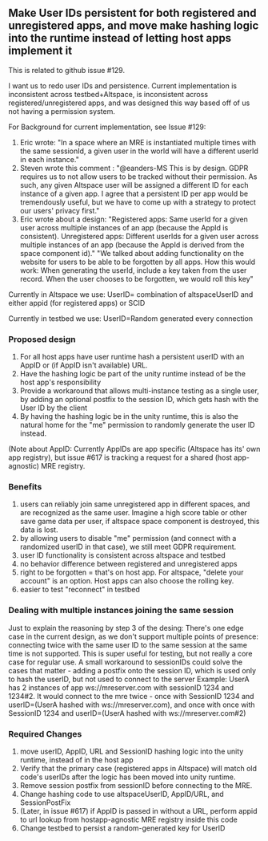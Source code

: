 ## Make User IDs persistent for both registered and unregistered apps, and move make hashing logic into the runtime instead of letting host apps implement it

This is related to github issue #129.

I want us to redo user IDs and persistence. Current implementation is inconsistent across testbed+Altspace, is inconsistent across registered/unregistered apps, and was designed this way based off of us not having a permission system.

For Background for current implementation, see Issue #129:
1. Eric wrote: "In a space where an MRE is instantiated multiple times with the same sessionId, a given user in the world will have a different userId in each instance."
2. Steven wrote this comment : "@eanders-MS This is by design. GDPR requires us to not allow users to be tracked without their permission. As such, any given Altspace user will be assigned a different ID for each instance of a given app. I agree that a persistent ID per app would be tremendously useful, but we have to come up with a strategy to protect our users' privacy first."
3. Eric wrote about a design:
	"Registered apps: Same userId for a given user across multiple instances of an app (because the AppId is consistent).
	Unregistered apps: Different userIds for a given user across multiple instances of an app (because the AppId is derived from the space component id)."
	"We talked about adding functionality on the website for users to be able to be forgotten by all apps. How this would work: When generating the userId, include a key taken from the user record. When the user chooses to be forgotten, we would roll this key"

Currently in Altspace we use: UserID= combination of altspaceUserID and either appid (for registered apps) or SCID

Currently in testbed we use: UserID=Random generated every connection

### Proposed design
1. For all host apps have user runtime hash a persistent userID with an AppID or (if AppID isn't available) URL. 
2. Have the hashing logic be part of the unity runtime instead of be the host app's responsibility
3. Provide a workaround that allows multi-instance testing as a single user, by adding an optional postfix to the session ID, which gets hash with the User ID by the client
4. By having the hashing logic be in the unity runtime, this is also the natural home for the "me" permission to randomly generate the user ID instead.

(Note about AppID: Currently AppIDs are app specific (Altspace has its' own app registry), but issue #617 is tracking a request for a shared (host app-agnostic) MRE registry. 

### Benefits
1. users can reliably join same unregistered app in different spaces, and are recognized as the same user. Imagine a high score table or other save game data per user, if altspace space component is destroyed, this data is lost.
2. by allowing users to disable "me" permission (and connect with a randomized userID in that case), we still meet GDPR requirement.
3. user ID functionality is consistent across altspace and testbed
4. no behavior difference between registered and unregistered apps
5. right to be forgotten = that's on host app. For altspace, "delete your account" is an option. Host apps can also choose the rolling key.
6. easier to test "reconnect" in testbed

### Dealing with multiple instances joining the same session
Just to explain the reasoning by step 3 of the desing: There's one edge case in the current design, as we don't support multiple points of presence: connecting twice with the same user ID to the same session at the same time is not supported. This is super useful for testing, but not really a core case for regular use. A small workaround to sessionIDs could solve the cases that matter - adding a postfix onto the session ID, which is used only to hash the userID, but not used to connect to the server
Example: UserA has 2 instances of app ws://mreserver.com with sessionID 1234 and 1234#2. It would connect to the mre twice - once with SessionID 1234 and userID=(UserA hashed with ws://mreserver.com), and once with once with SessionID 1234 and userID=(UserA hashed with ws://mreserver.com#2)

### Required Changes
1. move userID, AppID, URL and SessionID hashing logic into the unity runtime, instead of in the host app
2. Verify that the primary case (registered apps in Altspace) will match old code's userIDs after the logic has been moved into unity runtime.
2. Remove session postfix from sessionID before connecting to the MRE.
3. Change hashing code to use altspaceUserID, AppID/URL, and SessionPostFix
4. (Later, in issue #617) if AppID is passed in without a URL, perform appid to url lookup from hostapp-agnostic MRE registry inside this code
5. Change testbed to persist a random-generated key for UserID


